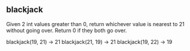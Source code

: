 ## blackjack

Given 2 int values greater than 0, return whichever value is nearest to 21 without going over. Return 0 if they both go over.

blackjack(19, 21) → 21
blackjack(21, 19) → 21
blackjack(19, 22) → 19
